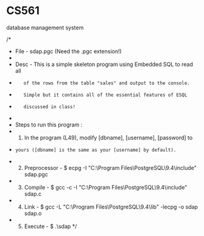 # CS561
database management system

/*
 * File - sdap.pgc (Need the .pgc extension!) 
 *
 * Desc - This is a simple skeleton program using Embedded SQL to read all
 *        of the rows from the table "sales" and output to the console.
 *        Simple but it contains all of the essential features of ESQL 
 *        discussed in class!
 *
 * Steps to run this program : 
 *  1. In the program (L49), modify [dbname], [username], [password] to
 *     yours ([dbname] is the same as your [username] by default).
 *  2. Preprocessor - $ ecpg -I "C:\Program Files\PostgreSQL\9.4\include" sdap.pgc
 *  3. Compile      - $ gcc -c -I "C:\Program Files\PostgreSQL\9.4\include" sdap.c
 *  4. Link         - $ gcc -L "C:\Program Files\PostgreSQL\9.4\lib" -lecpg -o sdap sdap.o
 *  5. Execute      - $ .\sdap
 */
